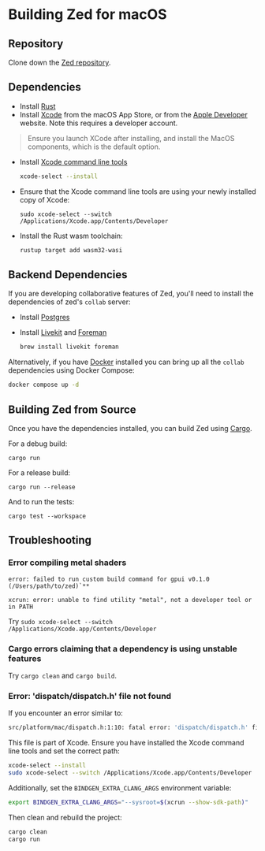 # Building Zed for macOS

## Repository

Clone down the [Zed repository](https://github.com/zed-industries/zed).

## Dependencies

- Install [Rust](https://www.rust-lang.org/tools/install)
- Install [Xcode](https://apps.apple.com/us/app/xcode/id497799835?mt=12) from the macOS App Store, or from the [Apple Developer](https://developer.apple.com/download/all/) website. Note this requires a developer account.

> Ensure you launch XCode after installing, and install the MacOS components, which is the default option.

- Install [Xcode command line tools](https://developer.apple.com/xcode/resources/)

  ```bash
  xcode-select --install
  ```

- Ensure that the Xcode command line tools are using your newly installed copy of Xcode:

  ```
  sudo xcode-select --switch /Applications/Xcode.app/Contents/Developer
  ```

* Install the Rust wasm toolchain:

  ```bash
  rustup target add wasm32-wasi
  ```

## Backend Dependencies

If you are developing collaborative features of Zed, you'll need to install the dependencies of zed's `collab` server:

- Install [Postgres](https://postgresapp.com)
- Install [Livekit](https://formulae.brew.sh/formula/livekit) and [Foreman](https://formulae.brew.sh/formula/foreman)

  ```bash
  brew install livekit foreman
  ```

Alternatively, if you have [Docker](https://www.docker.com/) installed you can bring up all the `collab` dependencies using Docker Compose:

```sh
docker compose up -d
```

## Building Zed from Source

Once you have the dependencies installed, you can build Zed using [Cargo](https://doc.rust-lang.org/cargo/).

For a debug build:

```
cargo run
```

For a release build:

```
cargo run --release
```

And to run the tests:

```
cargo test --workspace
```

## Troubleshooting

### Error compiling metal shaders

```
error: failed to run custom build command for gpui v0.1.0 (/Users/path/to/zed)`**

xcrun: error: unable to find utility "metal", not a developer tool or in PATH
```

Try `sudo xcode-select --switch /Applications/Xcode.app/Contents/Developer`

### Cargo errors claiming that a dependency is using unstable features

Try `cargo clean` and `cargo build`.

### Error: 'dispatch/dispatch.h' file not found

If you encounter an error similar to:

```bash
src/platform/mac/dispatch.h:1:10: fatal error: 'dispatch/dispatch.h' file not found
```

This file is part of Xcode. Ensure you have installed the Xcode command line tools and set the correct path:

```bash
xcode-select --install
sudo xcode-select --switch /Applications/Xcode.app/Contents/Developer
```

Additionally, set the `BINDGEN_EXTRA_CLANG_ARGS` environment variable:

```bash
export BINDGEN_EXTRA_CLANG_ARGS="--sysroot=$(xcrun --show-sdk-path)"
```

Then clean and rebuild the project:

```bash
cargo clean
cargo run
```
